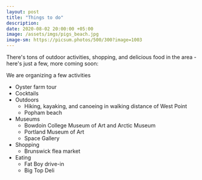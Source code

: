 ```yaml
---
layout: post
title: "Things to do"
description:
date: 2020-08-02 20:00:00 +05:00
image: /assets/imgs/pigs_beach.jpg
image-sm: https://picsum.photos/500/300?image=1003
---
```

There's tons of outdoor activities, shopping, and delicious food in the area - here's just a few, more coming soon:

We are organizing a few activities
* Oyster farm tour
* Cocktails
* Outdoors
    * Hiking, kayaking, and canoeing in walking distance of West Point
    * Popham beach
* Museums
    * Bowdoin College Museum of Art and Arctic Museum
    * Portland Museum of Art
    * Space Gallery
* Shopping
    * Brunswick flea market
* Eating
    * Fat Boy drive-in
    * Big Top Deli

